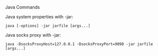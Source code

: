 Java Commands

Java system properties with -jar: 
```
java [-options] -jar jarfile [args...]
```

Java socks proxy with -jar: 
```
java -DsocksProxyHost=127.0.0.1 -DsocksProxyPort=9090 -jar jarfile [args...]
```
